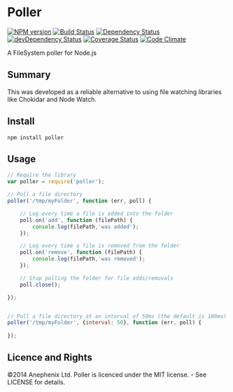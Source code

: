 Poller
======

[![NPM version](https://badge.fury.io/js/poller.png)](http://badge.fury.io/js/poller)
[![Build Status](https://travis-ci.org/Anephenix/poller.svg?branch=master)](https://travis-ci.org/Anephenix/poller)
[![Dependency Status](https://david-dm.org/anephenix/poller.png)](https://david-dm.org/anephenix/poller)
[![devDependency Status](https://david-dm.org/anephenix/poller/dev-status.png)](https://david-dm.org/anephenix/poller#info=devDependencies)
[![Coverage Status](https://img.shields.io/coveralls/Anephenix/poller.svg)](https://coveralls.io/r/Anephenix/poller?branch=master)
[![Code Climate](https://codeclimate.com/github/Anephenix/poller.png)](https://codeclimate.com/github/Anephenix/poller)

A FileSystem poller for Node.js

Summary
---


This was developed as a reliable alternative to using file watching libraries like Chokidar and Node Watch. 

Install
---

    npm install poller

Usage
---

```javascript
// Require the library
var poller = require('poller');

// Poll a file directory
poller('/tmp/myFolder', function (err, poll) {

    // Log every time a file is added into the folder
    poll.on('add', function (filePath) {
        console.log(filePath,'was added');
    });

    // Log every time a file is removed from the folder
    poll.on('remove', function (filePath) {
        console.log(filePath,'was removed');
    });

    // Stop polling the folder for file adds/removals
    poll.close();

});


// Poll a file directory at an interval of 50ms (the default is 100ms)
poller('/tmp/myFolder', {interval: 50}, function (err, poll) {
    
});
```

Licence and Rights
---

&copy;2014 Anephenix Ltd. Poller is licenced under the MIT license. - See LICENSE for details.
